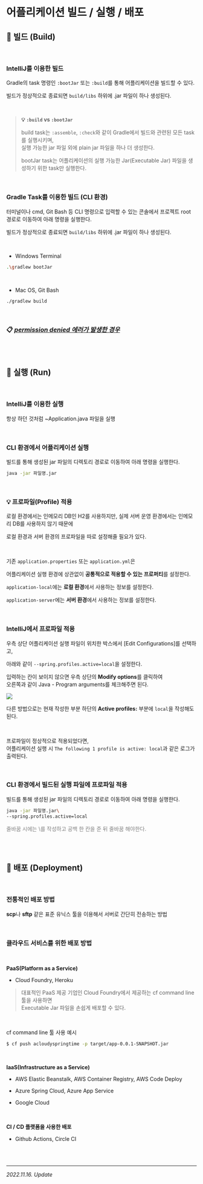 # 어플리케이션 빌드 / 실행 / 배포

## 🔸 빌드 (Build)

<br>

### IntelliJ를 이용한 빌드

Gradle의 task 명령인 ```:bootJar``` 또는 ```:build```를 통해 어플리케이션을 빌드할 수 있다.

빌드가 정상적으로 종료되면 ```build/libs``` 하위에 .jar 파일이 하나 생성된다.

<br>

> **💡 ```:build``` vs ```:bootJar```**
> 
> build task는 ```:assemble```, ```:check```와 같이 Gradle에서 빌드와 관련된 모든 task를 실행시키며,  
> 실행 가능한 jar 파일 외에 plain jar 파일을 하나 더 생성한다.
>
> bootJar task는 어플리케이션의 실행 가능한 Jar(Executable Jar) 파일을 생성하기 위한 task만 실행한다.

<br>

### Gradle Task를 이용한 빌드 (CLI 환경)

터미널이나 cmd, Git Bash 등 CLI 명령으로 입력할 수 있는 콘솔에서 프로젝트 root 경로로 이동하여 아래 명령을 실행한다.

빌드가 정상적으로 종료되면 ```build/libs``` 하위에 .jar 파일이 하나 생성된다.

<br>

- Windows Terminal
```bash
.\gradlew bootJar
```

<br>

- Mac OS, Git Bash
```bash
./gradlew build
```

<br>

### 📋 [***permission denied 에러가 발생한 경우***](https://jwanna.tistory.com/6)

<br><br>

## 🔸 실행 (Run)

<br>

### IntelliJ를 이용한 실행

항상 하던 것처럼 ~Application.java 파일을 실행

<br>

### CLI 환경에서 어플리케이션 실행

빌드를 통해 생성된 jar 파일의 디렉토리 경로로 이동하여 아래 명령을 실행한다.

```bash
java -jar 파일명.jar
```

<br>

### **💡 프로파일(Profile) 적용**

로컬 환경에서는 인메모리 DB인 H2를 사용하지만, 실제 서버 운영 환경에서는 인메모리 DB를 사용하지 않기 때문에 

로컬 환경과 서버 환경의 프로파일을 따로 설정해줄 필요가 있다.

<br>

기존 ```application.properties``` 또는 ```application.yml```은 

어플리케이션 실행 환경에 상관없이 **공통적으로 적용할 수 있는 프로퍼티**를 설정한다.

```application-local```에는 **로컬 환경**에서 사용하는 정보를 설정한다. 

```application-server```에는 **서버 환경**에서 사용하는 정보를 설정한다.

<br>

### IntelliJ에서 프로파일 적용

우측 상단 어플리케이션 실행 파일이 위치한 박스에서 [Edit Configurations]를 선택하고,  

아래와 같이 ```--spring.profiles.active=local```을 설정한다.

입력하는 칸이 보이지 않으면 우측 상단의 **Modify options**를 클릭하여   
오른쪽과 같이 Java - Program arguments를 체크해주면 된다.

<img src = "./src/intelliJ_Profiles.png">

<br>

다른 방법으로는 현재 작성한 부분 하단의 **Active profiles:** 부분에 ```local```을 작성해도 된다.

<br>

프로파일이 정상적으로 적용되었다면,   
어플리케이션 실행 시 ```The following 1 profile is active: local```과 같은 로그가 출력된다.

<br>

### CLI 환경에서 빌드된 실행 파일에 프로파일 적용

빌드를 통해 생성된 jar 파일의 디렉토리 경로로 이동하여 아래 명령을 실행한다.

```bash
java -jar 파일명.jar\ 
--spring.profiles.active=local
```

<span style = "color : gray">줄바꿈 시에는 \를 작성하고 공백 한 칸을 준 뒤 줄바꿈 해야한다.</span>

<br><br>

## 🔸 배포 (Deployment)

<br>

### 전통적인 배포 방법

**scp**나 **sftp** 같은 표준 유닉스 툴을 이용해서 서버로 간단히 전송하는 방법

<br>

### 클라우드 서비스를 위한 배포 방법

<br>

**PaaS(Platform as a Service)**
- Cloud Foundry, Heroku

> 대표적인 PaaS 제공 기업인 Cloud Foundry에서 제공하는 cf command line 툴을 사용하면  
> Executable Jar 파일을 손쉽게 배포할 수 있다.

<br>

cf command line 툴 사용 예시

```bash
$ cf push acloudyspringtime -p target/app-0.0.1-SNAPSHOT.jar
```

<br>

**IaaS(Infrastructure as a Service)**

- AWS Elastic Beanstalk, AWS Container Registry, AWS Code Deploy

- Azure Spring Cloud, Azure App Service

- Google Cloud

<br>

**CI / CD 플랫폼을 사용한 배포**

- Github Actions, Circle CI


<br><br>

***

_2022.11.16. Update_